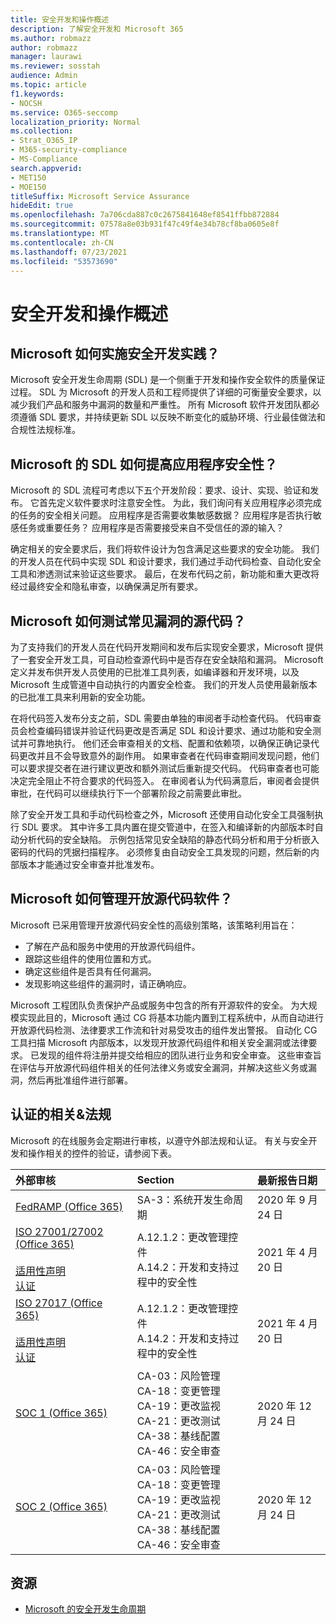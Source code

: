 ```yaml
---
title: 安全开发和操作概述
description: 了解安全开发和 Microsoft 365
ms.author: robmazz
author: robmazz
manager: laurawi
ms.reviewer: sosstah
audience: Admin
ms.topic: article
f1.keywords:
- NOCSH
ms.service: O365-seccomp
localization_priority: Normal
ms.collection:
- Strat_O365_IP
- M365-security-compliance
- MS-Compliance
search.appverid:
- MET150
- MOE150
titleSuffix: Microsoft Service Assurance
hideEdit: true
ms.openlocfilehash: 7a706cda887c0c2675841648ef8541ffbb872884
ms.sourcegitcommit: 07578a8e03b931f47c49f4e34b78cf8ba0605e8f
ms.translationtype: MT
ms.contentlocale: zh-CN
ms.lasthandoff: 07/23/2021
ms.locfileid: "53573690"
---
```

# <a name="security-development-and-operations-overview"></a>安全开发和操作概述

## <a name="how-does-microsoft-implement-secure-development-practices"></a>Microsoft 如何实施安全开发实践？

Microsoft 安全开发生命周期 (SDL) 是一个侧重于开发和操作安全软件的质量保证过程。 SDL 为 Microsoft 的开发人员和工程师提供了详细的可衡量安全要求，以减少我们产品和服务中漏洞的数量和严重性。 所有 Microsoft 软件开发团队都必须遵循 SDL 要求，并持续更新 SDL 以反映不断变化的威胁环境、行业最佳做法和合规性法规标准。

## <a name="how-does-microsofts-sdl-improve-application-security"></a>Microsoft 的 SDL 如何提高应用程序安全性？

Microsoft 的 SDL 流程可考虑以下五个开发阶段：要求、设计、实现、验证和发布。 它首先定义软件要求时注意安全性。 为此，我们询问有关应用程序必须完成的任务的安全相关问题。 应用程序是否需要收集敏感数据？ 应用程序是否执行敏感任务或重要任务？ 应用程序是否需要接受来自不受信任的源的输入？

确定相关的安全要求后，我们将软件设计为包含满足这些要求的安全功能。 我们的开发人员在代码中实现 SDL 和设计要求，我们通过手动代码检查、自动化安全工具和渗透测试来验证这些要求。 最后，在发布代码之前，新功能和重大更改将经过最终安全和隐私审查，以确保满足所有要求。

## <a name="how-does-microsoft-test-source-code-for-common-vulnerabilities"></a>Microsoft 如何测试常见漏洞的源代码？

为了支持我们的开发人员在代码开发期间和发布后实现安全要求，Microsoft 提供了一套安全开发工具，可自动检查源代码中是否存在安全缺陷和漏洞。 Microsoft 定义并发布供开发人员使用的已批准工具列表，如编译器和开发环境，以及 Microsoft 生成管道中自动执行的内置安全检查。 我们的开发人员使用最新版本的已批准工具来利用新的安全功能。

在将代码签入发布分支之前，SDL 需要由单独的审阅者手动检查代码。 代码审查员会检查编码错误并验证代码更改是否满足 SDL 和设计要求、通过功能和安全测试并可靠地执行。 他们还会审查相关的文档、配置和依赖项，以确保正确记录代码更改并且不会导致意外的副作用。 如果审查者在代码审查期间发现问题，他们可以要求提交者在进行建议更改和额外测试后重新提交代码。 代码审查者也可能决定完全阻止不符合要求的代码签入。 在审阅者认为代码满意后，审阅者会提供审批，在代码可以继续执行下一个部署阶段之前需要此审批。

除了安全开发工具和手动代码检查之外，Microsoft 还使用自动化安全工具强制执行 SDL 要求。 其中许多工具内置在提交管道中，在签入和编译新的内部版本时自动分析代码的安全缺陷。 示例包括常见安全缺陷的静态代码分析和用于分析嵌入密码的代码的凭据扫描程序。 必须修复由自动安全工具发现的问题，然后新的内部版本才能通过安全审查并批准发布。

## <a name="how-does-microsoft-manage-open-source-software"></a>Microsoft 如何管理开放源代码软件？

Microsoft 已采用管理开放源代码安全性的高级别策略，该策略利用旨在：

- 了解在产品和服务中使用的开放源代码组件。
- 跟踪这些组件的使用位置和方式。
- 确定这些组件是否具有任何漏洞。
- 发现影响这些组件的漏洞时，请正确响应。

Microsoft 工程团队负责保护产品或服务中包含的所有开源软件的安全。 为大规模实现此目的，Microsoft 通过 CG 将基本功能内置到工程系统中，从而自动进行开放源代码检测、法律要求工作流和针对易受攻击的组件发出警报。 自动化 CG 工具扫描 Microsoft 内部版本，以发现开放源代码组件和相关安全漏洞或法律要求。 已发现的组件将注册并提交给相应的团队进行业务和安全审查。 这些审查旨在评估与开放源代码组件相关的任何法律义务或安全漏洞，并解决这些义务或漏洞，然后再批准组件进行部署。

## <a name="related-external-regulations--certifications"></a>认证的相关&法规

Microsoft 的在线服务会定期进行审核，以遵守外部法规和认证。 有关与安全开发和操作相关的控件的验证，请参阅下表。

| **外部审核** | **Section** | **最新报告日期** |
|:--------------------|:------------|:-----------------------|
| [FedRAMP (Office 365) ](https://compliance.microsoft.com/compliancemanager) | SA-3：系统开发生命周期 | 2020 年 9 月 24 日 |
| [ISO 27001/27002 (Office 365) ](https://servicetrust.microsoft.com/ViewPage/MSComplianceGuideV3?command=Download&downloadType=Document&downloadId=8d625374-4f2d-49f8-9d37-a4281ba98222&tab=7027ead0-3d6b-11e9-b9e1-290b1eb4cdeb&docTab=7027ead0-3d6b-11e9-b9e1-290b1eb4cdeb_ISO_Reports) <br><br> [适用性声明](https://servicetrust.microsoft.com/ViewPage/MSComplianceGuideV3?command=Download&downloadType=Document&downloadId=c0df4ce8-c77e-4183-84eb-c8688470d8b1&tab=7027ead0-3d6b-11e9-b9e1-290b1eb4cdeb&docTab=7027ead0-3d6b-11e9-b9e1-290b1eb4cdeb_ISO_Reports) <br> [认证](https://servicetrust.microsoft.com/ViewPage/MSComplianceGuideV3?command=Download&downloadType=Document&downloadId=1e84a14a-2468-45ac-9412-5e53250d57ec&tab=7027ead0-3d6b-11e9-b9e1-290b1eb4cdeb&docTab=7027ead0-3d6b-11e9-b9e1-290b1eb4cdeb_ISO_Reports) | A.12.1.2：更改管理控件 <br> A.14.2：开发和支持过程中的安全性 | 2021 年 4 月 20 日 |
| [ISO 27017 (Office 365) ](https://servicetrust.microsoft.com/ViewPage/MSComplianceGuideV3?command=Download&downloadType=Document&downloadId=8d625374-4f2d-49f8-9d37-a4281ba98222&tab=7027ead0-3d6b-11e9-b9e1-290b1eb4cdeb&docTab=7027ead0-3d6b-11e9-b9e1-290b1eb4cdeb_ISO_Reports) <br><br> [适用性声明](https://servicetrust.microsoft.com/ViewPage/MSComplianceGuideV3?command=Download&downloadType=Document&downloadId=c0df4ce8-c77e-4183-84eb-c8688470d8b1&tab=7027ead0-3d6b-11e9-b9e1-290b1eb4cdeb&docTab=7027ead0-3d6b-11e9-b9e1-290b1eb4cdeb_ISO_Reports) <br> [认证](https://servicetrust.microsoft.com/ViewPage/MSComplianceGuideV3?command=Download&downloadType=Document&downloadId=70de0999-5451-43a3-9ef4-761e8fbfb1a3&tab=7027ead0-3d6b-11e9-b9e1-290b1eb4cdeb&docTab=7027ead0-3d6b-11e9-b9e1-290b1eb4cdeb_ISO_Reports) | A.12.1.2：更改管理控件 <br> A.14.2：开发和支持过程中的安全性 | 2021 年 4 月 20 日 |
| [SOC 1 (Office 365)](https://servicetrust.microsoft.com/ViewPage/MSComplianceGuideV3?command=Download&downloadType=Document&downloadId=90df3f9c-3aaf-4dbf-99d0-ca9f2991721b&tab=7027ead0-3d6b-11e9-b9e1-290b1eb4cdeb&docTab=7027ead0-3d6b-11e9-b9e1-290b1eb4cdeb_SOC_%2F_SSAE_16_Reports) | CA-03：风险管理 <br> CA-18：变更管理 <br> CA-19：更改监视 <br> CA-21：更改测试 <br> CA-38：基线配置 <br> CA-46：安全审查 | 2020 年 12 月 24 日 |
| [SOC 2 (Office 365) ](https://servicetrust.microsoft.com/ViewPage/MSComplianceGuideV3?command=Download&downloadType=Document&downloadId=a73c1738-7892-42b7-acd3-87b6371c53f6&tab=7027ead0-3d6b-11e9-b9e1-290b1eb4cdeb&docTab=7027ead0-3d6b-11e9-b9e1-290b1eb4cdeb_SOC_%2F_SSAE_16_Reports) | CA-03：风险管理 <br> CA-18：变更管理 <br> CA-19：更改监视 <br> CA-21：更改测试 <br> CA-38：基线配置 <br> CA-46：安全审查 | 2020 年 12 月 24 日 |

## <a name="resources"></a>资源

- [Microsoft 的安全开发生命周期](https://www.microsoft.com/securityengineering/sdl)
